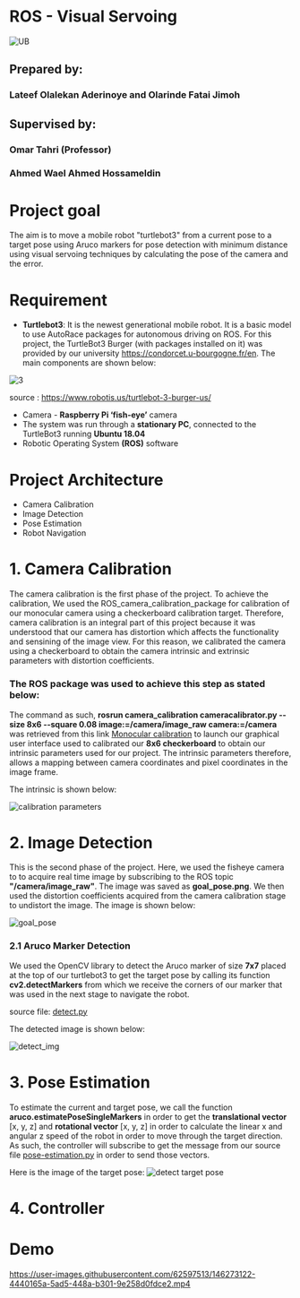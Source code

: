 # ROS - Visual Servoing

![UB](https://user-images.githubusercontent.com/62597513/145659645-9ab35c4d-694e-499d-8fad-6bf1091d32ec.jpeg)

## Prepared by:
### Lateef Olalekan Aderinoye and Olarinde Fatai Jimoh

## Supervised by: 
   ###            Omar Tahri (Professor)
   ###            Ahmed Wael Ahmed Hossameldin

   

# Project goal
The aim is to move a mobile robot "turtlebot3" from a current pose to a target pose using Aruco markers for pose detection with minimum distance using visual servoing techniques by calculating the pose of the camera and the error.
 
 # Requirement 
- **Turtlebot3**: It is the newest generational mobile robot. It is a basic model to use AutoRace packages for autonomous driving on ROS. For this project, the TurtleBot3 Burger (with packages installed on it) was  provided by our university https://condorcet.u-bourgogne.fr/en.  The main components are shown below: 

![3](https://user-images.githubusercontent.com/62597513/145630186-4da6bcb0-b4aa-4c0d-b006-39453fabb56b.png)

source : https://www.robotis.us/turtlebot-3-burger-us/


- Camera - **Raspberry Pi ‘fish-eye’** camera
- The system was run through a **stationary PC**, connected to the TurtleBot3 running **Ubuntu 18.04**
- Robotic Operating System **(ROS)** software


# Project Architecture 
- Camera Calibration
- Image Detection
- Pose Estimation
- Robot Navigation


# 1. Camera Calibration
The camera  calibration is the first phase of the project. To achieve the calibration, We used the ROS_camera_calibration_package for calibration of our monocular camera using a checkerboard calibration target. Therefore, camera calibration is an integral part of this project because it was understood that our camera has distortion which affects the functionality and sensining of the image view. For this reason, we calibrated the camera using a checkerboard to obtain the camera intrinsic and extrinsic parameters with distortion coefficients.

### The ROS package was used to achieve this step as stated below:
The command as such, **rosrun camera_calibration cameracalibrator.py --size 8x6 --square 0.08 image:=/camera/image_raw camera:=/camera** was retrieved from this link [Monocular calibration](http://wiki.ros.org/camera_calibration/Tutorials/MonocularCalibration) to launch our graphical user interface used to calibrated our **8x6 checkerboard** to obtain our intrinsic parameters used for our project. The intrinsic parameters therefore, allows a mapping between camera coordinates and pixel coordinates in the image frame.

The intrinsic is shown below:

![calibration parameters](https://user-images.githubusercontent.com/62597513/146257300-e954d881-9e4a-4ef2-b118-5e6a87731aba.png)


# 2. Image Detection 

This is the second phase of the project. Here, we used the fisheye camera to to acquire real time image by subscribing to the ROS topic **"/camera/image_raw"**. The image was saved as **goal_pose.png**. We then used the distortion coefficients acquired from the camera calibration stage to undistort the image. The image is shown below: 

![goal_pose](https://user-images.githubusercontent.com/62597513/146259814-f4354f2c-3400-4e60-850f-02a537bbb40a.png)


### 2.1 Aruco Marker Detection
We used the OpenCV library to detect the Aruco marker of size **7x7** placed at the top of our turtlebot3 to get the target pose by calling its function **cv2.detectMarkers** from which we receive the corners of our marker that was used in the next stage to navigate the robot. 

source file: [detect.py](https://github.com/jimohola/Visual_Servoing_project/blob/main/launch%20files/detect.py)

The detected image is shown below:

![detect_img](https://user-images.githubusercontent.com/62597513/146269872-b68618c9-fd22-40d2-a484-7b1abe7f6337.png)



# 3. Pose Estimation

To estimate the current and target pose, we call the function **aruco.estimatePoseSingleMarkers** in order to get the  **translational vector** [x, y, z] and **rotational vector** [x, y, z] in order to calculate the linear x and angular z speed of the robot in order to move through the target direction. As such, the controller will subscribe to get the  message from our source file [pose-estimation.py](https://github.com/jimohola/Visual_Servoing_project/blob/main/launch%20files/pose-estimation.py) in order to send those vectors.

Here is the image of the target pose:
![detect target pose](https://user-images.githubusercontent.com/62597513/146269854-677edffa-9cd0-4e97-bcb3-3bcdd4350181.png)



# 4. Controller 


# Demo


https://user-images.githubusercontent.com/62597513/146273122-4440165a-5ad5-448a-b301-9e258d0fdce2.mp4







